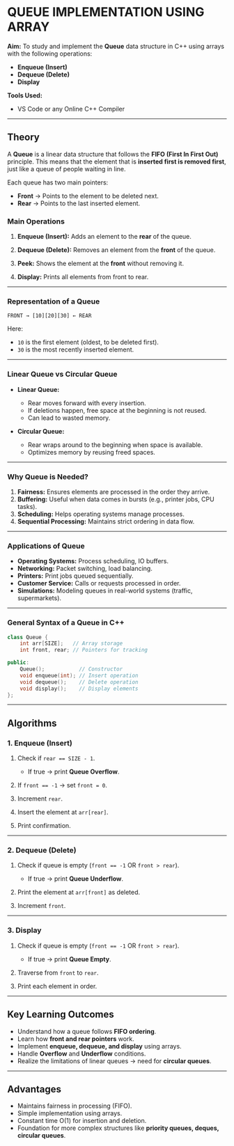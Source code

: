# QUEUE IMPLEMENTATION USING ARRAY

**Aim:**
To study and implement the **Queue** data structure in C++ using arrays with the following operations:

* **Enqueue (Insert)**
* **Dequeue (Delete)**
* **Display**

**Tools Used:**

* VS Code or any Online C++ Compiler

---

## Theory

A **Queue** is a linear data structure that follows the **FIFO (First In First Out)** principle. This means that the element that is **inserted first is removed first**, just like a queue of people waiting in line.

Each queue has two main pointers:

* **Front** → Points to the element to be deleted next.
* **Rear** → Points to the last inserted element.

### Main Operations

1. **Enqueue (Insert):**
   Adds an element to the **rear** of the queue.

2. **Dequeue (Delete):**
   Removes an element from the **front** of the queue.

3. **Peek:**
   Shows the element at the **front** without removing it.

4. **Display:**
   Prints all elements from front to rear.

---

### Representation of a Queue

```
FRONT → [10][20][30] ← REAR
```

Here:

* `10` is the first element (oldest, to be deleted first).
* `30` is the most recently inserted element.

---

### Linear Queue vs Circular Queue

* **Linear Queue:**

  * Rear moves forward with every insertion.
  * If deletions happen, free space at the beginning is not reused.
  * Can lead to wasted memory.

* **Circular Queue:**

  * Rear wraps around to the beginning when space is available.
  * Optimizes memory by reusing freed spaces.

---

### Why Queue is Needed?

1. **Fairness:** Ensures elements are processed in the order they arrive.
2. **Buffering:** Useful when data comes in bursts (e.g., printer jobs, CPU tasks).
3. **Scheduling:** Helps operating systems manage processes.
4. **Sequential Processing:** Maintains strict ordering in data flow.

---

### Applications of Queue

* **Operating Systems:** Process scheduling, IO buffers.
* **Networking:** Packet switching, load balancing.
* **Printers:** Print jobs queued sequentially.
* **Customer Service:** Calls or requests processed in order.
* **Simulations:** Modeling queues in real-world systems (traffic, supermarkets).

---

### General Syntax of a Queue in C++

```cpp
class Queue {
    int arr[SIZE];   // Array storage
    int front, rear; // Pointers for tracking

public:
    Queue();           // Constructor
    void enqueue(int); // Insert operation
    void dequeue();    // Delete operation
    void display();    // Display elements
};
```

---

## Algorithms

### 1. Enqueue (Insert)

1. Check if `rear == SIZE - 1`.

   * If true → print **Queue Overflow**.
2. If `front == -1` → set `front = 0`.
3. Increment `rear`.
4. Insert the element at `arr[rear]`.
5. Print confirmation.

---

### 2. Dequeue (Delete)

1. Check if queue is empty (`front == -1` OR `front > rear`).

   * If true → print **Queue Underflow**.
2. Print the element at `arr[front]` as deleted.
3. Increment `front`.

---

### 3. Display

1. Check if queue is empty (`front == -1` OR `front > rear`).

   * If true → print **Queue Empty**.
2. Traverse from `front` to `rear`.
3. Print each element in order.

---

## Key Learning Outcomes

* Understand how a queue follows **FIFO ordering**.
* Learn how **front and rear pointers** work.
* Implement **enqueue, dequeue, and display** using arrays.
* Handle **Overflow** and **Underflow** conditions.
* Realize the limitations of linear queues → need for **circular queues**.

---

## Advantages

* Maintains fairness in processing (FIFO).
* Simple implementation using arrays.
* Constant time O(1) for insertion and deletion.
* Foundation for more complex structures like **priority queues, deques, circular queues**.
